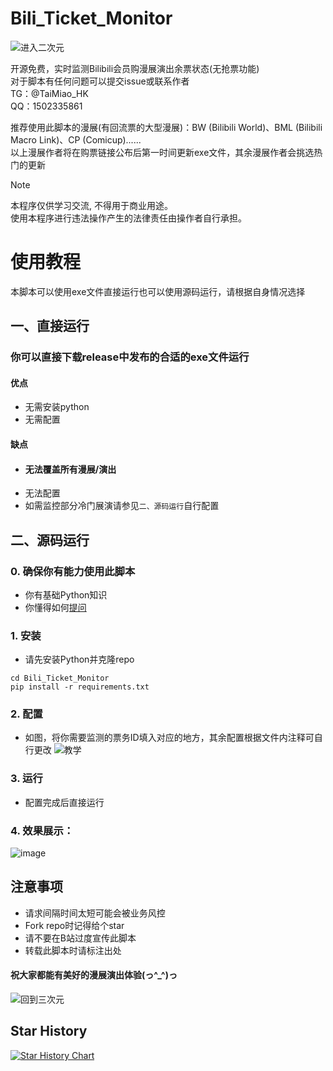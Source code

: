 # Bili_Ticket_Monitor

![进入二次元](https://github.com/user-attachments/assets/7ac8b7c7-3cfd-4438-a7ce-e7ab31dfe19a)

开源免费，实时监测Bilibili会员购漫展演出余票状态(无抢票功能)   
对于脚本有任何问题可以提交issue或联系作者    
TG：@TaiMiao_HK   
QQ：1502335861
   
推荐使用此脚本的漫展(有回流票的大型漫展)：BW (Bilibili World)、BML (Bilibili Macro Link)、CP (Comicup)......  
以上漫展作者将在购票链接公布后第一时间更新exe文件，其余漫展作者会挑选热门的更新

> [!NOTE]
> 本程序仅供学习交流, 不得用于商业用途。   
> 使用本程序进行违法操作产生的法律责任由操作者自行承担。

# 使用教程
本脚本可以使用exe文件直接运行也可以使用源码运行，请根据自身情况选择
   
## 一、直接运行
### 你可以直接下载release中发布的合适的exe文件运行
#### 优点
- 无需安装python
- 无需配置
#### 缺点
- #### 无法覆盖所有漫展/演出
- 无法配置
- 如需监控部分冷门展演请参见``二、源码运行``自行配置

## 二、源码运行
### 0. 确保你有能力使用此脚本
- 你有基础Python知识
- 你懂得如何[提问](https://github.com/ryanhanwu/How-To-Ask-Questions-The-Smart-Way/blob/main/README-zh_CN.md)

### 1. 安装
 - 请先安装Python并克隆repo   
```shell
cd Bili_Ticket_Monitor
pip install -r requirements.txt
```

### 2. 配置
- 如图，将你需要监测的票务ID填入对应的地方，其余配置根据文件内注释可自行更改
![教学](https://github.com/user-attachments/assets/549d4f00-ea87-41bc-ae46-e84e09d85df6)


### 3. 运行
- 配置完成后直接运行

### 4. 效果展示：   
![image](https://github.com/user-attachments/assets/7ec43732-24fb-4da9-9286-e343784c4701)





## 注意事项
- 请求间隔时间太短可能会被业务风控
- Fork repo时记得给个star
- 请不要在B站过度宣传此脚本
- 转载此脚本时请标注出处
#### 祝大家都能有美好的漫展演出体验(っ^_^)っ
   
![回到三次元](https://github.com/user-attachments/assets/81ede360-2f8d-48c1-a384-ffddb7c68e22)

## Star History

[![Star History Chart](https://api.star-history.com/svg?repos=TaiMiao/Bili_Ticket_Monitor&type=Date)](https://star-history.com/#TaiMiao/Bili_Ticket_Monitor&Date)

